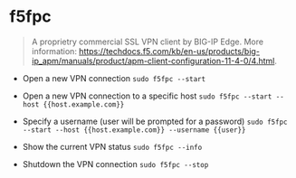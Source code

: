 # f5fpc
> A proprietry commercial SSL VPN client by BIG-IP Edge.
> More information: <https://techdocs.f5.com/kb/en-us/products/big-ip_apm/manuals/product/apm-client-configuration-11-4-0/4.html>.

- Open a new VPN connection
`sudo f5fpc --start`

- Open a new VPN connection to a specific host
`sudo f5fpc --start --host {{host.example.com}}`

- Specify a username (user will be prompted for a password)
`sudo f5fpc --start --host {{host.example.com}} --username {{user}}`

- Show the current VPN status
`sudo f5fpc --info`

- Shutdown the VPN connection
`sudo f5fpc --stop`
